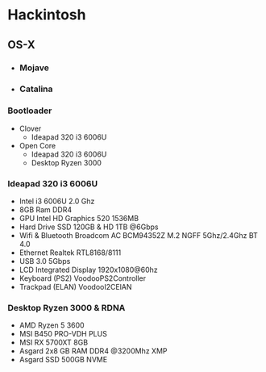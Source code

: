 # Hackintosh
## OS-X ###
- ### Mojave ###

- ### Catalina

  
### Bootloader ###

- Clover
  * Ideapad 320 i3 6006U
- Open Core
  * Ideapad 320 i3 6006U
  * Desktop Ryzen 3000



### Ideapad 320 i3 6006U ###

* Intel i3 6006U 2.0 Ghz
* 8GB Ram DDR4
* GPU Intel HD Graphics 520 1536MB
* Hard Drive SSD 120GB & HD 1TB @6Gbps
* Wifi & Bluetooth Broadcom AC BCM94352Z M.2 NGFF 5Ghz/2.4Ghz BT 4.0
* Ethernet Realtek RTL8168/8111
* USB 3.0 5Gbps
* LCD Integrated Display 1920x1080@60hz
* Keyboard (PS2) VoodooPS2Controller
* Trackpad (ELAN) VoodooI2CElAN



### Desktop Ryzen 3000 & RDNA

* AMD Ryzen 5 3600
* MSI B450 PRO-VDH PLUS
* MSI RX 5700XT 8GB
* Asgard 2x8 GB RAM DDR4 @3200Mhz XMP 
* Asgard SSD 500GB NVME